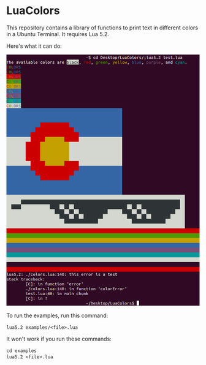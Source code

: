 # LuaColors
This repository contains a library of functions to print text in different colors in a Ubuntu Terminal. It requires Lua 5.2.

Here's what it can do:

<p>
  <img src="https://raw.githubusercontent.com/drohrbaugh9/LuaColors/master/examples/screenshot.png" alt="This screenshot is in the repository in the examples folder."/>
</p>

To run the examples, run this command:
````
lua5.2 examples/<file>.lua
````
It won't work if you run these commands:
````
cd examples
lua5.2 <file>.lua
````
